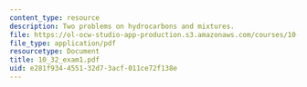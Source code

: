 ```yaml
---
content_type: resource
description: Two problems on hydrocarbons and mixtures.
file: https://ol-ocw-studio-app-production.s3.amazonaws.com/courses/10-32-separation-processes-spring-2005/e281f934455132d73acf011ce72f138e_10_32_exam1.pdf
file_type: application/pdf
resourcetype: Document
title: 10_32_exam1.pdf
uid: e281f934-4551-32d7-3acf-011ce72f138e
---
```

